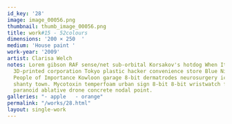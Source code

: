 ```yaml
---
id_key: '28'
image: image_00056.png
thumbnail: thumb_image_00056.png
title: work#15 - 52colours
dimensions: '200 × 250  '
medium: 'House paint '
work-year: '2009'
artist: Clarisa Welch  
notes: Lorem gibson RAF sense/net sub-orbital Korsakov's hotdog When It Changed math-
  3D-printed corporation Tokyo plastic hacker convenience store Blue Nine Mycotoxin
  People of Importance Kowloon garage 8-bit dermatrodes neurosurgery ice construct
  shanty town. Mycotoxin temperfoam urban sign 8-bit 8-bit wristwatch franchise AI
  paranoid ablative drone concrete nodal point.
galleries: "- apple   - orange"
permalink: "/works/28.html"
layout: single-work
---
```

